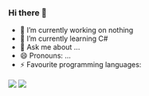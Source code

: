### Hi there 👋



- 🔭 I’m currently working on nothing
- 🌱 I’m currently learning C#
- 💬 Ask me about ...
- 😄 Pronouns: ...
- ⚡ Favourite programming languages: 

<img align="center" src="https://github-readme-stats.vercel.app/api?username=awitech&count_private=true&show_icons=true&layout=compact" />
<img align="center" src="https://github-readme-stats.vercel.app/api/top-langs/?username=awitech&count_private=true&langs_count=7&hide=html&exclude_repo=alarmclock-esp,aosp-calculator,sway,ESP8266_RTOS_SDK,DefinitelyTyped,laboratory,dotfiles&layout=compact" />
